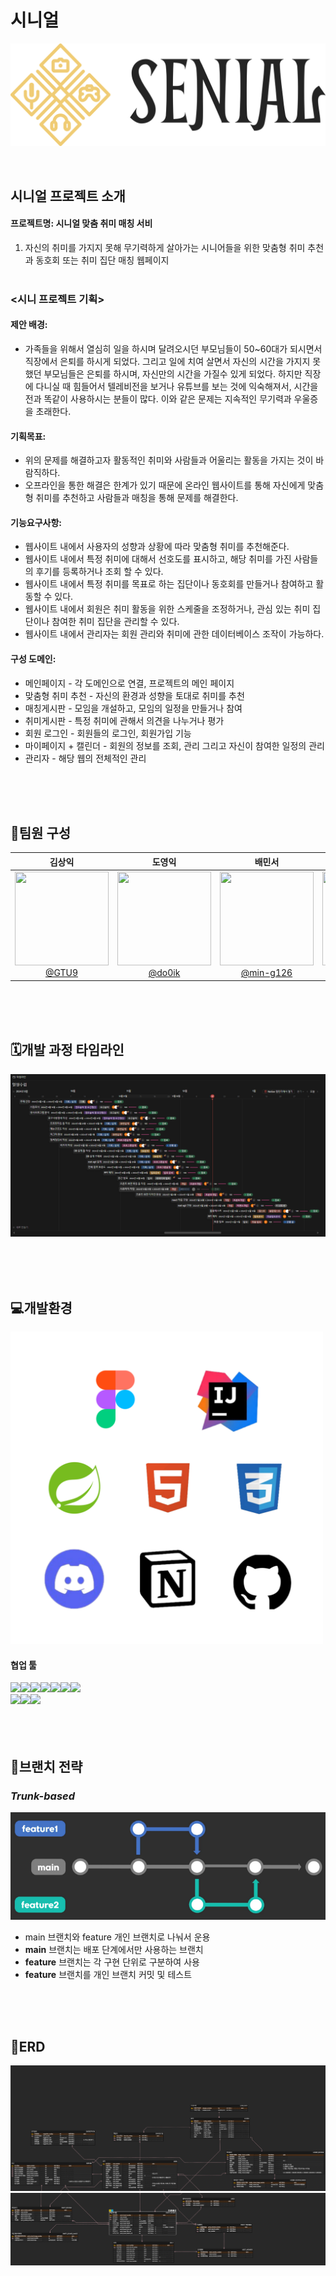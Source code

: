 # 시니얼

![image](etc/img/senial_logo.png)

<br>

## 시니얼 프로젝트 소개
#### 프로젝트명: 시니얼 맞춤 취미 매칭 서비
1. 자신의 취미를 가지지 못해 무기력하게 살아가는 시니어들을 위한 맞춤형 취미 추천과 동호회 또는 취미 집단 매칭 웹페이지
<br><br>

### <시니 프로젝트 기획>

#### **제안 배경**:
- 가족들을 위해서 열심히 일을 하시며 달려오시던 부모님들이 50~60대가 되시면서 직장에서 은퇴를 하시게 되었다. 그리고 일에 치여 살면서 자신의 시간을 가지지 못했던 부모님들은 은퇴를 하시며, 자신만의 시간을 가질수 있게 되었다. 하지만 직장에 다니실 때 힘들어서 텔레비전을 보거나 유튜브를 보는 것에 익숙해져서, 시간을 전과 똑같이 사용하시는 분들이 많다.  이와 같은 문제는 지속적인 무기력과 우울증을 초래한다.

#### **기획목표**:
- 위의 문제를 해결하고자 활동적인 취미와 사람들과 어울리는 활동을 가지는 것이 바람직하다.
- 오프라인을 통한 해결은 한계가 있기 때문에 온라인 웹사이트를 통해 자신에게 맞춤형 취미를 추천하고 사람들과 매칭을 통해 문제를 해결한다.

#### **기능요구사항**:
- 웹사이트 내에서 사용자의 성향과 상황에 따라 맞춤형 취미를 추천해준다.
- 웹사이트 내에서 특정 취미에 대해서 선호도를 표시하고, 해당 취미를 가진 사람들의 후기를 등록하거나 조회 할 수 있다.
- 웹사이트 내에서 특정 취미를 목표로 하는 집단이나 동호회를 만들거나 참여하고 활동할 수 있다.
- 웹사이트 내에서 회원은 취미 활동을 위한 스케줄을 조정하거나, 관심 있는 취미 집단이나 참여한 취미 집단을 관리할 수 있다.
- 웹사이트 내에서 관리자는 회원 관리와 취미에 관한 데이터베이스 조작이 가능하다.

#### **구성 도메인**:
- 메인페이지 - 각 도메인으로 연결, 프로젝트의 메인 페이지
- 맞춤형 취미 추천 - 자신의 환경과 성향을 토대로 취미를 추천
- 매칭게시판 - 모임을 개설하고, 모임의 일정을 만들거나 참여
- 취미게시판 - 특정 취미에 관해서 의견을 나누거나 평가
- 회원 로그인 - 회원들의 로그인, 회원가입 기능
- 마이페이지  + 캘린더 - 회원의 정보를 조회, 관리 그리고 자신이 참여한 일정의 관리
- 관리자 - 해당 웹의 전체적인 관리

<br><br><br>

## 🔧팀원 구성

<div align="center">

| **김상익** | **도영익** | **배민서** | **안효준** |
| :------: |  :------: | :------: | :------: |
|[<img src="https://github.com/WebAppTeamPJ/HanulDure/assets/105586878/853f5f6c-10a6-435b-9c69-3546fac28751" width="150" height="150"> <br/> @GTU9](https://github.com/GTU9)|[<img src="https://github.com/WebAppTeamPJ/HanulDure/assets/105586878/6944c8d3-1960-4e71-a8a8-6d6789e26469" width="150" height="150"> <br/> @do0ik](https://github.com/do0ik) |[<img src="https://github.com/WebAppTeamPJ/HanulDure/assets/105586878/3d01c55f-5b2d-494e-98c1-2257860c3e06" width="150" height="150"/> <br/> @min-g126](https://github.com/min-g126) | [<img src="https://github.com/WebAppTeamPJ/HanulDure/assets/105586878/be37e3ee-5fa1-4abc-a93b-43fc2d37e675" width="150" height="150"/> <br/> @hyojunahn111](https://github.com/hyojunahn111) |

</div>

<br><br><br>

## 🗓️개발 과정 타임라인
![image](etc/img/senial_wbs.png)

<br><br><br>

## 💻개발환경
<img src="etc/img/senial_stacks.png" height=500 width=500>

<br>
  
<div align=left><h4>협업 툴</h4></div>
<div align=left><a href="https://www.figma.com/file/trnuQMSJImWGjZdfgPO8Xp/KeyBoard?type=design&node-id=0-1&mode=design&t=RjBiLxVPDb2ovY1K-0"><img src="https://img.shields.io/badge/figma-%23F24E1E.svg?style=for-the-badge&logo=figma&logoColor=white"/></a><img src="https://img.shields.io/badge/IntelliJ%20IDEA-000000?style=flat&logo=IntelliJIDEA&logoColor=white" /><img src="https://img.shields.io/badge/JAVA-007396?style=for-the-badge&logo=java&logoColor=white"><img src="https://img.shields.io/badge/Spring-6DB33F?style=for-the-badge&logo=Spring&logoColor=white"><img src="https://img.shields.io/badge/mysql-4479A1?style=for-the-badge&logo=mysql&logoColor=white"><img src="https://img.shields.io/badge/html5-%23E34F26.svg?style=for-the-badge&logo=html5&logoColor=white"/><img src="https://img.shields.io/badge/css3-%231572B6.svg?style=for-the-badge&logo=css3&logoColor=white"/><br><img src="https://img.shields.io/badge/Discord-5865F2?style=for-the-badge&logo=Discord&logoColor=white"/><a href="https://www.notion.so/c67e959442fe4653918413831d81cf76?v=6b249613c0ee42d9943c6f2a879ac5a9"><img src="https://img.shields.io/badge/Notion-000000?style=for-the-badge&logo=Notion&logoColor=white"/></a><img src="https://img.shields.io/badge/GitHub-181717?style=for-the-badge&logo=GitHub&logoColor=white"/></div>

<br>
<br>
<br>

## 🌳브랜치 전략
### _Trunk-based_
![image](etc/img/senial_branch_rules.png)

- main 브랜치와 feature 개인 브랜치로 나눠서 운용
- **main** 브랜치는 배포 단계에서만 사용하는 브랜치
- **feature** 브랜치는 각 구현 단위로 구분하여 사용
- **feature** 브랜치를 개인 브랜치 커밋 및 테스트

<br>
<br>
<br>

## 📌ERD
![image](etc/img/senial_erd1.png)
![image](etc/img/senial_erd2.png)


<br>
<br>
<br>

